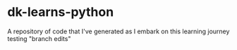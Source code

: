 # dk-learns-python
A repository of code that I've generated as I embark on this learning journey
testing "branch edits"
